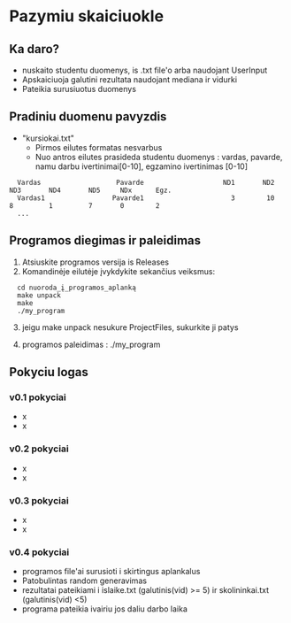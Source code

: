 # Pazymiu skaiciuokle

## Ka daro?
- nuskaito studentu duomenys, is .txt file'o arba naudojant UserInput
- Apskaiciuoja galutini rezultata naudojant mediana ir vidurki
- Pateikia surusiuotus duomenys

## Pradiniu duomenu pavyzdis
- "kursiokai.txt"
    - Pirmos eilutes formatas nesvarbus
    - Nuo antros eilutes prasideda studentu duomenys : vardas, pavarde, namu darbu ivertinimai[0-10], egzamino ivertinimas [0-10]
```shell
  Vardas                   Pavarde                    ND1       ND2       ND3       ND4       ND5     NDx      Egz.
  Vardas1                 Pavarde1                      3        10         8         1         7       0        2
  ...
```



## Programos diegimas ir paleidimas
1. Atsiuskite programos versija is Releases
2. Komandinėje eilutėje įvykdykite sekančius veiksmus:
```shell
  cd nuoroda_į_programos_aplanką
  make unpack
  make
  ./my_program

```
3. jeigu make unpack nesukure ProjectFiles, sukurkite ji patys  

4. programos paleidimas :   ./my_program

## Pokyciu logas
### v0.1 pokyciai
- x
- x
### v0.2 pokyciai
- x
- x
### v0.3 pokyciai
- x
- x
### v0.4 pokyciai
- programos file'ai surusioti i skirtingus aplankalus
- Patobulintas random generavimas
- rezultatai pateikiami i  islaike.txt (galutinis(vid) >= 5) ir  skolininkai.txt (galutinis(vid) <5)
- programa pateikia ivairiu jos daliu darbo laika



